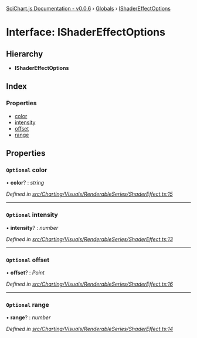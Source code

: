 [SciChart.js Documentation - v0.0.6](../README.md) › [Globals](../globals.md) › [IShaderEffectOptions](ishadereffectoptions.md)

# Interface: IShaderEffectOptions

## Hierarchy

* **IShaderEffectOptions**

## Index

### Properties

* [color](ishadereffectoptions.md#optional-color)
* [intensity](ishadereffectoptions.md#optional-intensity)
* [offset](ishadereffectoptions.md#optional-offset)
* [range](ishadereffectoptions.md#optional-range)

## Properties

### `Optional` color

• **color**? : *string*

*Defined in [src/Charting/Visuals/RenderableSeries/ShaderEffect.ts:15](https://github.com/ABTSoftware/SciChart.Dev/blob/272ab7fc7f/Web/src/SciChart/src/Charting/Visuals/RenderableSeries/ShaderEffect.ts#L15)*

___

### `Optional` intensity

• **intensity**? : *number*

*Defined in [src/Charting/Visuals/RenderableSeries/ShaderEffect.ts:13](https://github.com/ABTSoftware/SciChart.Dev/blob/272ab7fc7f/Web/src/SciChart/src/Charting/Visuals/RenderableSeries/ShaderEffect.ts#L13)*

___

### `Optional` offset

• **offset**? : *Point*

*Defined in [src/Charting/Visuals/RenderableSeries/ShaderEffect.ts:16](https://github.com/ABTSoftware/SciChart.Dev/blob/272ab7fc7f/Web/src/SciChart/src/Charting/Visuals/RenderableSeries/ShaderEffect.ts#L16)*

___

### `Optional` range

• **range**? : *number*

*Defined in [src/Charting/Visuals/RenderableSeries/ShaderEffect.ts:14](https://github.com/ABTSoftware/SciChart.Dev/blob/272ab7fc7f/Web/src/SciChart/src/Charting/Visuals/RenderableSeries/ShaderEffect.ts#L14)*
